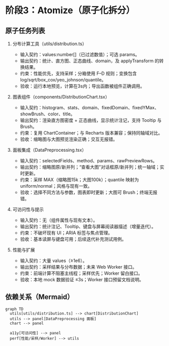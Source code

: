 # 阶段3：Atomize（原子化拆分）

## 原子任务列表

1. 分布计算工具（utils/distribution.ts）
   - 输入契约：values:number[]（已过滤数值）；可选 params。
   - 输出契约：统计、直方图、正态曲线、domain，及 applyTransform 的转换结果。
   - 约束：性能优先，支持采样；分箱使用 F–D 规则；变换包含 log/sqrt/box_cox/yeo_johnson/quantile。
   - 验收：运行本地预览，计算在3s内；导出函数被组件正确调用。

2. 图表组件（components/DistributionChart.tsx）
   - 输入契约：histogram、stats、domain、fixedDomain、fixedYMax、showBrush、color、title。
   - 输出契约：渲染直方图密度 + 正态曲线，显示统计注记，支持 Tooltip 与 Brush。
   - 约束：复用 ChartContainer；与 Recharts 版本兼容；保持同轴域对比。
   - 验收：缩略图与大图预览渲染正确；交互无报错。

3. 面板集成（DataPreprocessing.tsx）
   - 输入契约：selectedFields、method、params、rawPreviewRows。
   - 输出契约：缩略图原/新并列；“查看大图”对话框原/新并列；统一轴域；实时更新。
   - 约束：采样 MAX（缩略图15k；大图100k）；quantile 映射为 uniform/normal；风格与现有一致。
   - 验收：选择不同方法与参数，图表即时更新；大图可 Brush；终端无报错。

4. 可访问性与提示
   - 输入契约：无（组件属性与现有文本）。
   - 输出契约：统计注记、Tooltip、键盘与屏幕阅读器描述（增量迭代）。
   - 约束：不破坏现有 UI；ARIA 标签与焦点管理。
   - 验收：基本读屏与键盘可用；后续迭代补充测试用例。

5. 性能与扩展
   - 输入契约：大量 values（≥1e6）。
   - 输出契约：采样结果与分布数据；未来 Web Worker 接口。
   - 约束：前端计算不阻塞主线程；采样优先；Worker 留白接口。
   - 验收：本地 mock 数据验证 ≤3s；Worker 接口预留文档说明。

## 依赖关系（Mermaid）
```mermaid
graph TD
  utils[utils/distribution.ts] --> chart[DistributionChart]
  utils --> panel[DataPreprocessing 面板]
  chart --> panel

  a11y[可访问性] --> panel
  perf[性能/采样/Worker] --> utils
```
